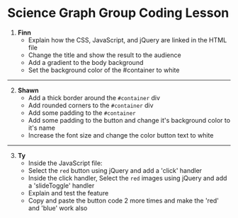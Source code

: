 # Science Graph Group Coding Lesson

1. **Finn**
    - Explain how the CSS, JavaScript, and jQuery are linked in the HTML file
    - Change the title and show the result to the audience
    - Add a gradient to the body background
    - Set the background color of the #container to white
------------------------------------------------------------
2. **Shawn**
    - Add a thick border around the `#container` div
    - Add rounded corners to the `#container` div
    - Add some padding to the `#container`
    - Add some padding to the button and change it's background color to it's name
    - Increase the font size and change the color button text to white
------------------------------------------------------------
3. **Ty**
    - Inside the JavaScript file:
    - Select the `red` button using jQuery and add a 'click' handler
    - Inside the click handler, Select the `red` images using jQuery and add a 'slideToggle' handler
    - Explain and test the feature
    - Copy and paste the button code 2 more times and make the 'red' and 'blue' work also
 